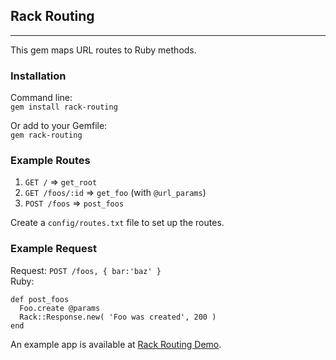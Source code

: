 ## Rack Routing
----
This gem maps URL routes to Ruby methods.

### Installation
Command line:  
`gem install rack-routing`

Or add to your Gemfile:  
`gem rack-routing`

### Example Routes

1. `GET /` => `get_root`
1. `GET /foos/:id` => `get_foo` (with `@url_params`)
1. `POST /foos` => `post_foos`

Create a `config/routes.txt` file to set up the routes.

### Example Request

Request: `POST /foos, { bar:'baz' }`  
Ruby:   

    def post_foos
      Foo.create @params
      Rack::Response.new( 'Foo was created', 200 )
    end

An example app is available at [Rack Routing Demo](https://github.com/iAmPlus/rack-routing-demo).